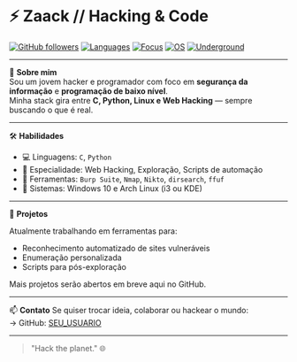 # ⚡ Zaack // Hacking & Code

[![GitHub followers](https://img.shields.io/github/followers/SEU_USUARIO?style=social)](https://github.com/SEU_USUARIO)
[![Languages](https://img.shields.io/badge/code-C%20%7C%20Python-blue?logo=c&logoColor=white)](#)
[![Focus](https://img.shields.io/badge/focus-Web%20Hacking-red?logo=vercel)](#)
[![OS](https://img.shields.io/badge/OS-Windows%20%7C%20Arch%20Linux-0A0A0A?logo=windows&logoColor=white)](#)
[![Underground](https://img.shields.io/badge/Hack-the%20planet-green?logo=gnupg)](#)

---

🎯 **Sobre mim**  
Sou um jovem hacker e programador com foco em **segurança da informação** e **programação de baixo nível**.  
Minha stack gira entre **C, Python, Linux e Web Hacking** — sempre buscando o que é real.

---

🛠️ **Habilidades**

- 💻 Linguagens: `C`, `Python`
- 🧠 Especialidade: Web Hacking, Exploração, Scripts de automação
- 🧰 Ferramentas: `Burp Suite`, `Nmap`, `Nikto`, `dirsearch`, `ffuf`
- 🐧 Sistemas: Windows 10 e Arch Linux (i3 ou KDE)

---

🚀 **Projetos**

Atualmente trabalhando em ferramentas para:

- Reconhecimento automatizado de sites vulneráveis  
- Enumeração personalizada  
- Scripts para pós-exploração  

Mais projetos serão abertos em breve aqui no GitHub.

---

📫 **Contato**
Se quiser trocar ideia, colaborar ou hackear o mundo:  
→ GitHub: [SEU_USUARIO](https://github.com/SEU_USUARIO)

---

> "Hack the planet." 🌐
